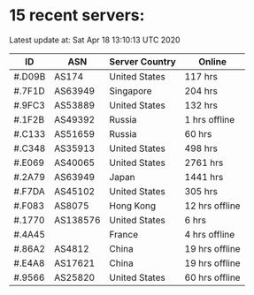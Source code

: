 # 15 recent servers:

Latest update at: Sat Apr 18 13:10:13 UTC 2020

| ID | ASN | Server Country | Online |
| -- | --- | -------------- | ------ |
| #.D09B | AS174 | United States | 117 hrs |
| #.7F1D | AS63949 | Singapore | 204 hrs |
| #.9FC3 | AS53889 | United States | 132 hrs |
| #.1F2B | AS49392 | Russia | 1 hrs offline |
| #.C133 | AS51659 | Russia | 60 hrs |
| #.C348 | AS35913 | United States | 498 hrs |
| #.E069 | AS40065 | United States | 2761 hrs |
| #.2A79 | AS63949 | Japan | 1441 hrs |
| #.F7DA | AS45102 | United States | 305 hrs |
| #.F083 | AS8075 | Hong Kong | 12 hrs offline |
| #.1770 | AS138576 | United States | 6 hrs |
| #.4A45 |  | France | 4 hrs offline |
| #.86A2 | AS4812 | China | 19 hrs offline |
| #.E4A8 | AS17621 | China | 19 hrs offline |
| #.9566 | AS25820 | United States | 60 hrs offline |

